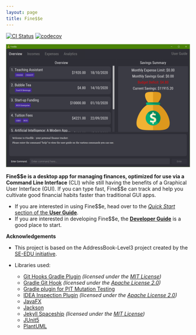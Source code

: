 ```yaml
---
layout: page
title: Fine$$e
---
```


[![CI Status](https://github.com/AY2021S1-CS2103T-W16-3/tp/workflows/Java%20CI/badge.svg)](https://github.com/AY2021S1-CS2103T-W16-3/tp/actions)
[![codecov](https://codecov.io/gh/AY2021S1-CS2103T-W16-3/tp/branch/master/graph/badge.svg)](https://codecov.io/gh/AY2021S1-CS2103T-W16-3/tp)

![Ui](images/Ui.png)

**Fine$$e is a desktop app for managing finances, optimized for use via a Command Line Interface** (CLI) while still having the benefits of a Graphical User Interface (GUI). If you can type fast, Fine\$\$e can track and help you cultivate good financial habits faster than traditional GUI apps.

* If you are interested in using Fine$$e, head over to the [_Quick Start_ section of the **User Guide**](UserGuide.html#2-quick-start).
* If you are interested in developing Fine$$e, the [**Developer Guide**](DeveloperGuide.html) is a good place to start.

**Acknowledgements**

* This project is based on the AddressBook-Level3 project created by the [SE-EDU initiative](https://se-education.org).

* Libraries used:
  * [Git Hooks Gradle Plugin](https://plugins.gradle.org/plugin/com.github.jakemarsden.git-hooks) *(licensed under the [MIT License](https://github.com/jakemarsden/git-hooks-gradle-plugin/blob/master/LICENSE))*
  * [Gradle Git Hook](https://plugins.gradle.org/plugin/com.star-zero.gradle.githook) *(licensed under the [Apache License 2.0](https://github.com/STAR-ZERO/gradle-githook/blob/master/LICENSE))*
  * [Gradle plugin for PIT Mutation Testing](https://plugins.gradle.org/plugin/info.solidsoft.pitest)
  * [IDEA Inspection Plugin](https://github.com/JetBrains/inspection-plugin) *(licensed under the [Apache License 2.0](https://github.com/STAR-ZERO/gradle-githook/blob/master/LICENSE))*
  * [JavaFX](https://openjfx.io/)
  * [Jackson](https://github.com/FasterXML/jackson)
  * [Jekyll Spaceship](https://rubygems.org/gems/jekyll-spaceship) *(licensed under the [MIT License](https://github.com/jakemarsden/git-hooks-gradle-plugin/blob/master/LICENSE))*
  * [JUnit5](https://github.com/junit-team/junit5)
  * [PlantUML](https://plantuml.com/)
